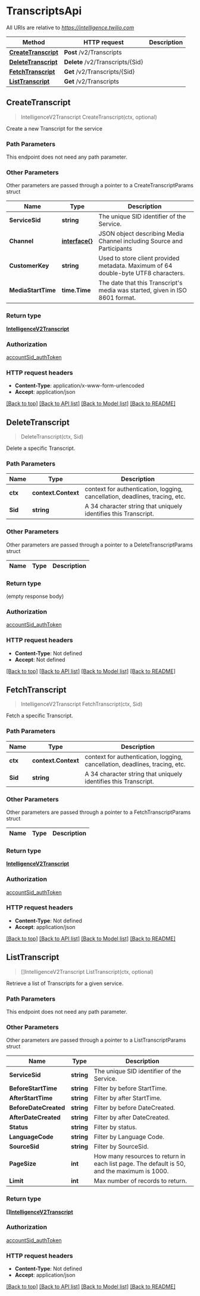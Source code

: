 # TranscriptsApi

All URIs are relative to *https://intelligence.twilio.com*

Method | HTTP request | Description
------------- | ------------- | -------------
[**CreateTranscript**](TranscriptsApi.md#CreateTranscript) | **Post** /v2/Transcripts | 
[**DeleteTranscript**](TranscriptsApi.md#DeleteTranscript) | **Delete** /v2/Transcripts/{Sid} | 
[**FetchTranscript**](TranscriptsApi.md#FetchTranscript) | **Get** /v2/Transcripts/{Sid} | 
[**ListTranscript**](TranscriptsApi.md#ListTranscript) | **Get** /v2/Transcripts | 



## CreateTranscript

> IntelligenceV2Transcript CreateTranscript(ctx, optional)



Create a new Transcript for the service

### Path Parameters

This endpoint does not need any path parameter.

### Other Parameters

Other parameters are passed through a pointer to a CreateTranscriptParams struct


Name | Type | Description
------------- | ------------- | -------------
**ServiceSid** | **string** | The unique SID identifier of the Service.
**Channel** | [**interface{}**](interface{}.md) | JSON object describing Media Channel including Source and Participants
**CustomerKey** | **string** | Used to store client provided metadata. Maximum of 64 double-byte UTF8 characters.
**MediaStartTime** | **time.Time** | The date that this Transcript's media was started, given in ISO 8601 format.

### Return type

[**IntelligenceV2Transcript**](IntelligenceV2Transcript.md)

### Authorization

[accountSid_authToken](../README.md#accountSid_authToken)

### HTTP request headers

- **Content-Type**: application/x-www-form-urlencoded
- **Accept**: application/json

[[Back to top]](#) [[Back to API list]](../README.md#documentation-for-api-endpoints)
[[Back to Model list]](../README.md#documentation-for-models)
[[Back to README]](../README.md)


## DeleteTranscript

> DeleteTranscript(ctx, Sid)



Delete a specific Transcript.

### Path Parameters


Name | Type | Description
------------- | ------------- | -------------
**ctx** | **context.Context** | context for authentication, logging, cancellation, deadlines, tracing, etc.
**Sid** | **string** | A 34 character string that uniquely identifies this Transcript.

### Other Parameters

Other parameters are passed through a pointer to a DeleteTranscriptParams struct


Name | Type | Description
------------- | ------------- | -------------

### Return type

 (empty response body)

### Authorization

[accountSid_authToken](../README.md#accountSid_authToken)

### HTTP request headers

- **Content-Type**: Not defined
- **Accept**: Not defined

[[Back to top]](#) [[Back to API list]](../README.md#documentation-for-api-endpoints)
[[Back to Model list]](../README.md#documentation-for-models)
[[Back to README]](../README.md)


## FetchTranscript

> IntelligenceV2Transcript FetchTranscript(ctx, Sid)



Fetch a specific Transcript.

### Path Parameters


Name | Type | Description
------------- | ------------- | -------------
**ctx** | **context.Context** | context for authentication, logging, cancellation, deadlines, tracing, etc.
**Sid** | **string** | A 34 character string that uniquely identifies this Transcript.

### Other Parameters

Other parameters are passed through a pointer to a FetchTranscriptParams struct


Name | Type | Description
------------- | ------------- | -------------

### Return type

[**IntelligenceV2Transcript**](IntelligenceV2Transcript.md)

### Authorization

[accountSid_authToken](../README.md#accountSid_authToken)

### HTTP request headers

- **Content-Type**: Not defined
- **Accept**: application/json

[[Back to top]](#) [[Back to API list]](../README.md#documentation-for-api-endpoints)
[[Back to Model list]](../README.md#documentation-for-models)
[[Back to README]](../README.md)


## ListTranscript

> []IntelligenceV2Transcript ListTranscript(ctx, optional)



Retrieve a list of Transcripts for a given service.

### Path Parameters

This endpoint does not need any path parameter.

### Other Parameters

Other parameters are passed through a pointer to a ListTranscriptParams struct


Name | Type | Description
------------- | ------------- | -------------
**ServiceSid** | **string** | The unique SID identifier of the Service.
**BeforeStartTime** | **string** | Filter by before StartTime.
**AfterStartTime** | **string** | Filter by after StartTime.
**BeforeDateCreated** | **string** | Filter by before DateCreated.
**AfterDateCreated** | **string** | Filter by after DateCreated.
**Status** | **string** | Filter by status.
**LanguageCode** | **string** | Filter by Language Code.
**SourceSid** | **string** | Filter by SourceSid.
**PageSize** | **int** | How many resources to return in each list page. The default is 50, and the maximum is 1000.
**Limit** | **int** | Max number of records to return.

### Return type

[**[]IntelligenceV2Transcript**](IntelligenceV2Transcript.md)

### Authorization

[accountSid_authToken](../README.md#accountSid_authToken)

### HTTP request headers

- **Content-Type**: Not defined
- **Accept**: application/json

[[Back to top]](#) [[Back to API list]](../README.md#documentation-for-api-endpoints)
[[Back to Model list]](../README.md#documentation-for-models)
[[Back to README]](../README.md)

